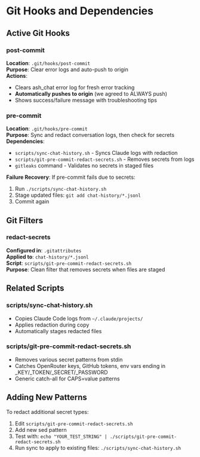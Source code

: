 # Git Hooks and Dependencies

## Active Git Hooks

### post-commit
**Location**: `.git/hooks/post-commit`  
**Purpose**: Clear error logs and auto-push to origin  
**Actions**:
- Clears ash_chat error log for fresh error tracking
- **Automatically pushes to origin** (we agreed to ALWAYS push)
- Shows success/failure message with troubleshooting tips

### pre-commit
**Location**: `.git/hooks/pre-commit`  
**Purpose**: Sync and redact conversation logs, then check for secrets  
**Dependencies**:
- `scripts/sync-chat-history.sh` - Syncs Claude logs with redaction
- `scripts/git-pre-commit-redact-secrets.sh` - Removes secrets from logs
- `gitleaks` command - Validates no secrets in staged files

**Failure Recovery**:
If pre-commit fails due to secrets:
1. Run `./scripts/sync-chat-history.sh`
2. Stage updated files: `git add chat-history/*.jsonl`
3. Commit again

## Git Filters

### redact-secrets
**Configured in**: `.gitattributes`  
**Applied to**: `chat-history/*.jsonl`  
**Script**: `scripts/git-pre-commit-redact-secrets.sh`  
**Purpose**: Clean filter that removes secrets when files are staged

## Related Scripts

### scripts/sync-chat-history.sh
- Copies Claude Code logs from `~/.claude/projects/`
- Applies redaction during copy
- Automatically stages redacted files

### scripts/git-pre-commit-redact-secrets.sh  
- Removes various secret patterns from stdin
- Catches OpenRouter keys, GitHub tokens, env vars ending in _KEY/_TOKEN/_SECRET/_PASSWORD
- Generic catch-all for CAPS=value patterns

## Adding New Patterns

To redact additional secret types:
1. Edit `scripts/git-pre-commit-redact-secrets.sh`
2. Add new sed pattern
3. Test with: `echo "YOUR_TEST_STRING" | ./scripts/git-pre-commit-redact-secrets.sh`
4. Run sync to apply to existing files: `./scripts/sync-chat-history.sh`
